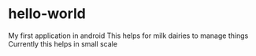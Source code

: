 # hello-world
My first application in android
This helps for milk dairies to manage things 
Currently this helps in small scale
